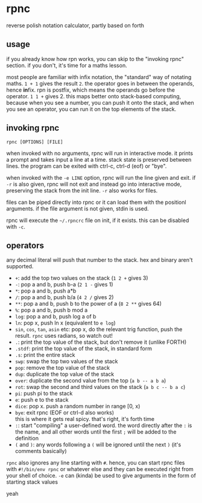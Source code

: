 # rpnc

reverse polish notation calculator, partly based on forth

## usage

if you already know how rpn works, you can skip to the "invoking rpnc" section.
if you don't, it's time for a maths lesson.

most people are familiar with infix notation, the "standard" way of notating maths.
`1 + 1` gives the result `2`. the operator goes in between the operands, hence
**in**fix. rpn is postfix, which means the operands go before the operator.
`1 1 +` gives 2. this maps better onto stack-based computing, because when you
see a number, you can push it onto the stack, and when you see an operator,
you can run it on the top elements of the stack. 

## invoking rpnc

`rpnc [OPTIONS] [FILE]`

when invoked with no arguments, rpnc will run in interactive mode. it prints a prompt
and takes input a line at a time. stack state is preserved between lines.
the program can be exited with ctrl-c, ctrl-d (eof) or "bye".

when invoked with the `-e LINE` option, rpnc will run the line given and exit. if `-r`
is also given, rpnc will not exit and instead go into interactive mode, preserving
the stack from the init line. `-r` also works for files.

files can be piped directly into rpnc or it can load them with the positionl arguments.
if the file argument is not given, stdin is used.

rpnc will execute the `~/.rpncrc` file on init, if it exists. this can be disabled with `-c`.

## operators

any decimal literal will push that number to the stack. hex and binary aren't supported.

- `+`: add the top two values on the stack (`1 2 +` gives 3)
- `-`: pop a and b, push b-a (`2 1 -` gives 1)
- `*`: pop a and b, push a*b
- `/`: pop a and b, push b/a (`4 2 /` gives 2)
- `**`: pop a and b, push b to the power of a (`8 2 **` gives 64)
- `%`: pop a and b, push b mod a
- `log`: pop a and b, push log a of b
- `ln`: pop x, push ln x (equivalent to `e log`)
- `sin`, `cos`, `tan`, `asin` etc: pop x, do the relevant trig function, push the result. `rpnc` uses radians, so watch out!
- `.`: print the top value of the stack, but don't remove it (unlike FORTH)
- `.stdf`: print the top value of the stack, in standard form
- `.s`: print the entire stack
- `swp`: swap the top two values of the stack
- `pop`: remove the top value of the stack
- `dup`: duplicate the top value of the stack
- `over`: duplicate the second value from the top (`a b -- a b a`)
- `rot`: swap the second and third values on the stack (`a b c -- b a c`)
- `pi`: push pi to the stack
- `e`: push e to the stack
- `dice`: pop x. push a random number in range [0, x)
- `bye`: exit rpnc (EOF or ctrl-d also works)  
this is where it gets real spicy. that's right, it's forth time  
- `:`: start "compiling" a user-defined word. the word directly after the `:` is the name, and all other words until the first `;` will be added to the definition
- `(` and `)`: any words following a `(` will be ignored until the next `)` (it's comments basically)

`rpnc` also ignores any line starting with `#`. hence, you can start rpnc files with `#!/bin/env rpnc` or whatever else and they can be executed right from your shell of choice. `-e` can (kinda) be used to give arguments in the form of starting stack values

yeah
